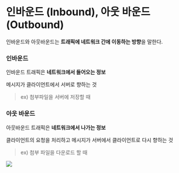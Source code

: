 # 인바운드 (Inbound), 아웃 바운드 (Outbound)

인바운드와 아웃바운드는 **트래픽에 네트워크 간에 이동하는 방향**을 말한다.

### 인바운드
인바운드 트래픽은 **네트워크에서 들어오는 정보**  
  
메시지가 클라이언트에서 서버로 향하는 것
> ex) 첨부파일을 서버에 저장할 때


### 아웃 바운드
아웃바운드 트래픽은 **네트워크에서 나가는 정보**  
  
클라이언트의 요청을 처리하고 메시지가 서버에서 클라이언트로 다시 향하는 것
> ex) 첨부 파일을 다운로드 할 때

![](https://img1.daumcdn.net/thumb/R1280x0/?scode=mtistory2&fname=https%3A%2F%2Fblog.kakaocdn.net%2Fdn%2FbiaTzP%2Fbtruk32sXc2%2FZK7BnXCAPEUALWnLiBeU51%2Fimg.png)